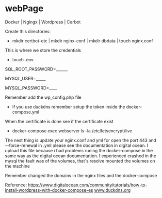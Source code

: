 # webPage
Docker | Ngingx | Wordpress | Cerbot 

Create this directories:  
- mkdir certbot-etc | mkdir nginx-conf |  mkdir dbdata | touch  nginx.conf 

This is where we store the credentials 

- touch .env 

SQL_ROOT_PASSWORD=______ 

MYSQL_USER=_____ 

MYSQL_PASSWORD=____  

Remember add the wp_config.php file 

- If you use duckdns remember setup the token inside the docker-compose.yml

When the certificate is done see if the certificate exist

- docker-compose exec webserver ls -la /etc/letsencrypt/live

The next thing is update your nginx.conf and yml for open the port 443 and --force-renewal in .yml please see the documentation in digital ocean. I upload this file because i had problems runing the docker-compose in the same way as the digital ocean documentation. I experienced crashed in the mysql the fault was of the volumes, that´s resolve mounted the volumes on the machine

Remember changed the domains in the nginx files and the docker-compose

Reference: https://www.digitalocean.com/community/tutorials/how-to-install-wordpress-with-docker-compose-es
www.duckdns.org

